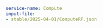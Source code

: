 ``` yaml $(tag) == 'package-compute-compute'
service-name: Compute
input-file:
- stable/2025-04-01/ComputeRP.json
```